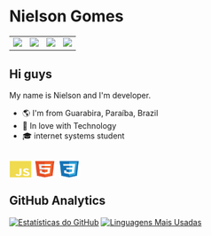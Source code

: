# Nielson Gomes

<table>
  <tr>
    <td align="center"> <a href="https://instagram.com/niel_songomes/" target="_blank"><img src="https://img.shields.io/badge/-Instagram-%23E4405F?style=for-the-badge&logo=instagram&logoColor=white" target="_blank"></a>
</td>
    <td align="center"><a href="https://" target="_blank"><img src="https://img.shields.io/badge/-LinkedIn-%230077B5?style=for-the-badge&logo=linkedin&logoColor=white" target="_blank"></a>
</td>
    <td align="center"><a href="https://discord.com/channels/@me" target="_blank"><img src="https://img.shields.io/badge/Discord-7289DA?style=for-the-badge&logo=discord&logoColor=white" target="_blank"></a> </td>
    <td align="center"><a href = "mailto:nielsongomes16@gmail.com"><img src="https://img.shields.io/badge/-Gmail-%23333?style=for-the-badge&logo=gmail&logoColor=white" target="_blank"></a></td>
  </tr>
</table>

## Hi guys

My name is Nielson and I'm developer.

* 🌎 I'm from Guarabira, Paraíba, Brazil
* 💙 In love with Technology
* 🎓 internet systems student

<div style="display: inline_block"><br>
  <img align="center" alt="Js" height="30" width="40" src="https://raw.githubusercontent.com/devicons/devicon/master/icons/javascript/javascript-plain.svg">
  <img align="center" alt="HTML" height="30" width="40" src="https://raw.githubusercontent.com/devicons/devicon/master/icons/html5/html5-original.svg">
  <img align="center" alt="CSS" height="30" width="40" src="https://raw.githubusercontent.com/devicons/devicon/master/icons/css3/css3-original.svg">
</div>

## GitHub Analytics

[![Estatísticas do GitHub](https://github-readme-stats.vercel.app/api?username=nielsongomesdev&show_icons=true&theme=dark)](https://github.com/nielsongomesdev)
[![Linguagens Mais Usadas](https://github-readme-stats.vercel.app/api/top-langs/?username=nielsongomesdev&layout=compact&theme=dark)](https://github.com/nielsongomesdev)
